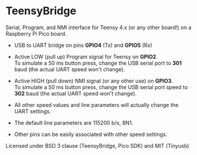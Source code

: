 # TeensyBridge

Serial, Program, and NMI interface for Teensy 4.x (or any other board!) on a Raspberry Pi Pico board.

* USB to UART bridge on pins __GPIO4__ (Tx) and __GPIO5__ (Rx)<br>

* Active LOW (pull up) Program signal for Teensy on __GPIO2__.<br>
To simulate a 50 ms button press, change the USB serial port to __301__ baud (the actual UART speed won't change).

* Active HIGH (pull down) NMI signal (or any other use) on __GPIO3__.<br>
To simulate a 50 ms button press, change the USB serial port speed to __302__ baud (the actual UART speed won't change).

* All other speed values and line parameters will actually change the UART settings.

* The default line parameters are 115200 b/s, 8N1.

* Other pins can be easily associated with other speed settings.

Licensed under BSD 3 clause (TeensyBridge, Pico SDK) and MIT (Tinyusb)